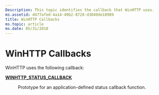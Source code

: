 ```yaml
---
Description: This topic identifies the callback that WinHTTP uses.
ms.assetid: d477afed-4a14-49b2-8728-d3049de18989
title: WinHTTP Callbacks
ms.topic: article
ms.date: 05/31/2018
---
```


# WinHTTP Callbacks

WinHTTP uses the following callback:

<dl> <dt>

[**WINHTTP\_STATUS\_CALLBACK**](https://msdn.microsoft.com/en-us/library/Aa383917(v=VS.85).aspx)
</dt> <dd>

Prototype for an application-defined status callback function.

</dd> </dl>

 

 




